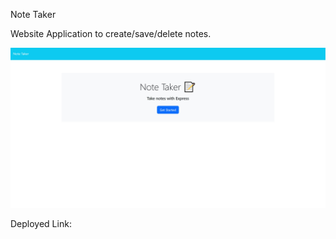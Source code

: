 Note Taker

Website Application to create/save/delete notes.

![Screenshot](./images/Note%20Taker%20SS.png)

Deployed Link: 
